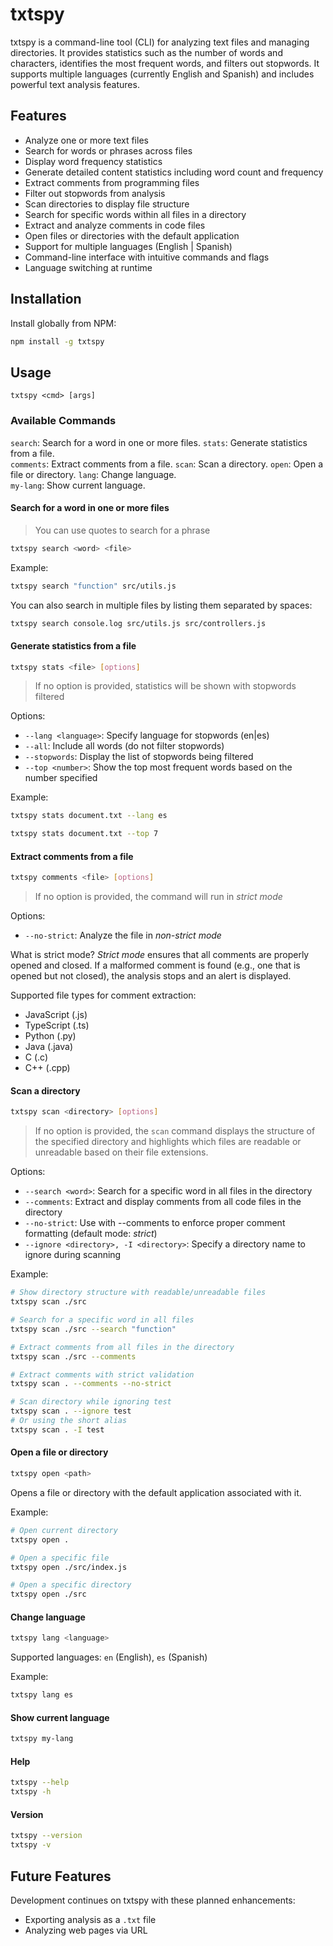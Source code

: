 # txtspy

txtspy is a command-line tool (CLI) for analyzing text files and managing directories. It provides statistics such as the number of words and characters, identifies the most frequent words, and filters out stopwords. It supports multiple languages (currently English and Spanish) and includes powerful text analysis features.

## Features

- Analyze one or more text files
- Search for words or phrases across files
- Display word frequency statistics
- Generate detailed content statistics including word count and frequency
- Extract comments from programming files
- Filter out stopwords from analysis
- Scan directories to display file structure
- Search for specific words within all files in a directory
- Extract and analyze comments in code files
- Open files or directories with the default application
- Support for multiple languages (English | Spanish)
- Command-line interface with intuitive commands and flags
- Language switching at runtime

## Installation

Install globally from NPM:

```bash
npm install -g txtspy
```

## Usage

```
txtspy <cmd> [args]
```

### Available Commands

`search`: Search for a word in one or more files.
`stats`: Generate statistics from a file.  
`comments`: Extract comments from a file.
`scan`: Scan a directory.
`open`: Open a file or directory.
`lang`: Change language.  
`my-lang`: Show current language.

#### Search for a word in one or more files

> You can use quotes to search for a phrase

```bash
txtspy search <word> <file>
```

Example:

```bash
txtspy search "function" src/utils.js
```

You can also search in multiple files by listing them separated by spaces:

```bash
txtspy search console.log src/utils.js src/controllers.js
```

#### Generate statistics from a file

```bash
txtspy stats <file> [options]
```

> If no option is provided, statistics will be shown with stopwords filtered

Options:

- `--lang <language>`: Specify language for stopwords (en|es)
- `--all`: Include all words (do not filter stopwords)
- `--stopwords`: Display the list of stopwords being filtered
- `--top <number>`: Show the top most frequent words based on the number specified

Example:

```bash
txtspy stats document.txt --lang es
```

```bash
txtspy stats document.txt --top 7
```

#### Extract comments from a file

```bash
txtspy comments <file> [options]
```

> If no option is provided, the command will run in _strict mode_

Options:

- `--no-strict`: Analyze the file in _non-strict mode_

What is strict mode?
_Strict mode_ ensures that all comments are properly opened and closed.
If a malformed comment is found (e.g., one that is opened but not closed), the analysis stops and an alert is displayed.

Supported file types for comment extraction:

- JavaScript (.js)
- TypeScript (.ts)
- Python (.py)
- Java (.java)
- C (.c)
- C++ (.cpp)

#### Scan a directory

```bash
txtspy scan <directory> [options]
```

> If no option is provided, the `scan` command displays the structure of the specified directory and highlights which files are readable or unreadable based on their file extensions.

Options:

- `--search <word>`: Search for a specific word in all files in the directory
- `--comments`: Extract and display comments from all code files in the directory
- `--no-strict`: Use with --comments to enforce proper comment formatting (default mode: _strict_)
- `--ignore <directory>, -I <directory>`: Specify a directory name to ignore during scanning

Example:

```bash
# Show directory structure with readable/unreadable files
txtspy scan ./src

# Search for a specific word in all files
txtspy scan ./src --search "function"

# Extract comments from all files in the directory
txtspy scan ./src --comments

# Extract comments with strict validation
txtspy scan . --comments --no-strict

# Scan directory while ignoring test
txtspy scan . --ignore test
# Or using the short alias
txtspy scan . -I test
```

#### Open a file or directory

```bash
txtspy open <path>
```

Opens a file or directory with the default application associated with it.

Example:

```bash
# Open current directory
txtspy open .

# Open a specific file
txtspy open ./src/index.js

# Open a specific directory
txtspy open ./src
```

#### Change language

```bash
txtspy lang <language>
```

Supported languages: `en` (English), `es` (Spanish)

Example:

```bash
txtspy lang es
```

#### Show current language

```bash
txtspy my-lang
```

#### Help

```bash
txtspy --help
txtspy -h
```

#### Version

```bash
txtspy --version
txtspy -v
```

## Future Features

Development continues on txtspy with these planned enhancements:

- Exporting analysis as a `.txt` file
- Analyzing web pages via URL
